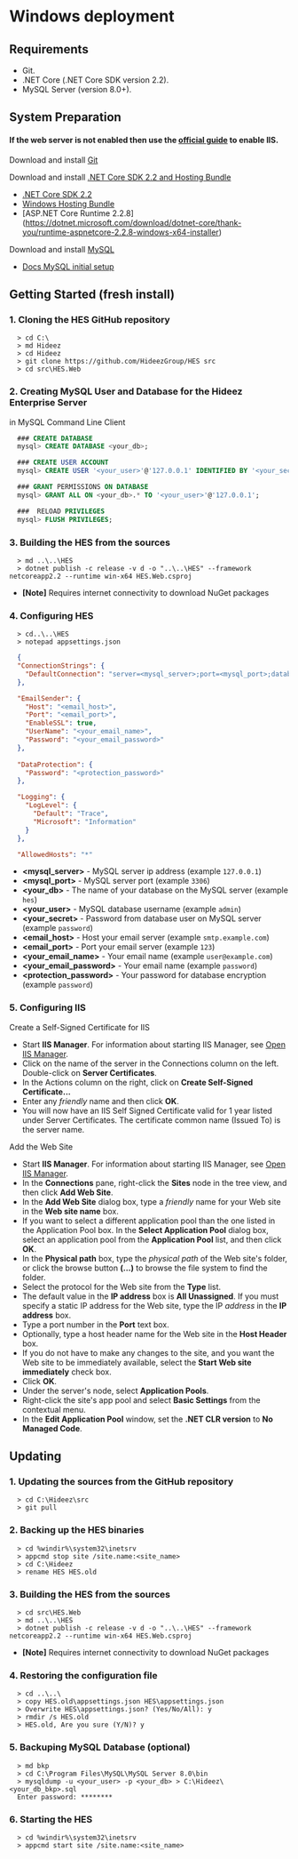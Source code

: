 # Windows deployment

## Requirements

  * Git.
  * .NET Core (.NET Core SDK version 2.2).
  * MySQL Server (version 8.0+).

## System Preparation

#### If the web server is not enabled then use the [official guide](https://docs.microsoft.com/en-us/aspnet/core/host-and-deploy/iis/?view=aspnetcore-2.2#iis-configuration) to enable IIS.


Download and install [Git](https://git-scm.com/download/win)

Download and install [.NET Core SDK 2.2 and Hosting Bundle](https://dotnet.microsoft.com/download/dotnet-core/2.2)
- [.NET Core SDK 2.2](https://dotnet.microsoft.com/download/dotnet-core/thank-you/sdk-2.2.207-windows-x64-installer)
- [Windows Hosting Bundle](https://dotnet.microsoft.com/download/dotnet-core/thank-you/runtime-aspnetcore-2.2.8-windows-hosting-bundle-installer)
- [ASP.NET Core Runtime 2.2.8] (https://dotnet.microsoft.com/download/dotnet-core/thank-you/runtime-aspnetcore-2.2.8-windows-x64-installer)

Download and install [MySQL](https://dev.mysql.com/downloads/installer/)
- [Docs MySQL initial setup](https://dev.mysql.com/doc/refman/8.0/en/mysql-installer.html)

## Getting Started (fresh install)

### 1. Cloning the HES GitHub repository

```shell
  > cd C:\
  > md Hideez
  > cd Hideez
  > git clone https://github.com/HideezGroup/HES src
  > cd src\HES.Web

```

### 2. Creating MySQL User and Database for the Hideez Enterprise Server
  
  in MySQL Command Line Client

```sql
  ### CREATE DATABASE
  mysql> CREATE DATABASE <your_db>;

  ### CREATE USER ACCOUNT
  mysql> CREATE USER '<your_user>'@'127.0.0.1' IDENTIFIED BY '<your_secret>';

  ### GRANT PERMISSIONS ON DATABASE
  mysql> GRANT ALL ON <your_db>.* TO '<your_user>'@'127.0.0.1';

  ###  RELOAD PRIVILEGES
  mysql> FLUSH PRIVILEGES;
```

### 3. Building the HES from the sources

```shell
  > md ..\..\HES
  > dotnet publish -c release -v d -o "..\..\HES" --framework netcoreapp2.2 --runtime win-x64 HES.Web.csproj
```
  * **[Note]** Requires internet connectivity to download NuGet packages

### 4. Configuring HES

```shell
  > cd..\..\HES
  > notepad appsettings.json
```

```json
  {
  "ConnectionStrings": {
    "DefaultConnection": "server=<mysql_server>;port=<mysql_port>;database=<your_db>;uid=<your_user>;pwd=<your_secret>"
  },

  "EmailSender": {
    "Host": "<email_host>",
    "Port": "<email_port>",
    "EnableSSL": true,
    "UserName": "<your_email_name>",
    "Password": "<your_email_password>"
  },
  
  "DataProtection": {
    "Password": "<protection_password>"
  },

  "Logging": {
    "LogLevel": {
      "Default": "Trace",
      "Microsoft": "Information"
    }
  },

  "AllowedHosts": "*"
```

* **<mysql_server>** - MySQL server ip address (example `127.0.0.1`)
* **<mysql_port>** - MySQL server port (example `3306`)
* **<your_db>** - The name of your database on the MySQL server (example `hes`)
* **<your_user>** - MySQL database username (example `admin`)
* **<your_secret>** - Password from database user on MySQL server (example `password`)
* **<email_host>** - Host your email server (example `smtp.example.com`)
* **<email_port>** - Port your email server (example `123`)
* **<your_email_name>** - Your email name (example `user@example.com`)
* **<your_email_password>** - Your email name (example `password`)
* **<protection_password>** - Your password for database encryption (example `password`)

### 5. Configuring IIS
 
Create a Self-Signed Certificate for IIS

- Start **IIS Manager**. For information about starting IIS Manager, see [Open IIS Manager](https://docs.microsoft.com/en-us/previous-versions/windows/it-pro/windows-server-2008-R2-and-2008/cc770472(v=ws.10)?redirectedfrom=MSDN).
- Click on the name of the server in the Connections column on the left. Double-click on **Server Certificates**.
- In the Actions column on the right, click on **Create Self-Signed Certificate...**
- Enter any *friendly* name and then click **OK**.
- You will now have an IIS Self Signed Certificate valid for 1 year listed under Server Certificates. The certificate common name (Issued To) is the server name.

Add the Web Site

- Start **IIS Manager**. For information about starting IIS Manager, see [Open IIS Manager](https://docs.microsoft.com/en-us/previous-versions/windows/it-pro/windows-server-2008-R2-and-2008/cc770472(v=ws.10)?redirectedfrom=MSDN).
- In the **Connections** pane, right-click the **Sites** node in the tree view, and then click **Add Web Site**.
- In the **Add Web Site** dialog box, type a *friendly* name for your Web site in the **Web site name** box.
- If you want to select a different application pool than the one listed in the Application Pool box. In the **Select Application Pool** dialog box, select an application pool from the **Application Pool** list, and then click **OK**.
- In the **Physical path** box, type the *physical path* of the Web site's folder, or click the browse button **(...)** to browse the file system to find the folder.
- Select the protocol for the Web site from the **Type** list.
- The default value in the **IP address** box is **All Unassigned**. If you must specify a static IP address for the Web site, type the IP *address* in the **IP address** box.
- Type a port number in the **Port** text box.
- Optionally, type a host header name for the Web site in the **Host Header** box.
- If you do not have to make any changes to the site, and you want the Web site to be immediately available, select the **Start Web site immediately** check box.
- Click **OK**.
- Under the server's node, select **Application Pools**.
- Right-click the site's app pool and select **Basic Settings** from the contextual menu.
- In the **Edit Application Pool** window, set the **.NET CLR version** to **No Managed Code**.

## Updating

### 1. Updating the sources from the GitHub repository

```shell
  > cd C:\Hideez\src
  > git pull
```

### 2. Backing up the HES binaries

```shell
  > cd %windir%\system32\inetsrv
  > appcmd stop site /site.name:<site_name>
  > cd C:\Hideez 
  > rename HES HES.old
```

### 3. Building the HES from the sources

```shell
  > cd src\HES.Web
  > md ..\..\HES
  > dotnet publish -c release -v d -o "..\..\HES" --framework netcoreapp2.2 --runtime win-x64 HES.Web.csproj
```
  * **[Note]** Requires internet connectivity to download NuGet packages

### 4. Restoring the configuration file

```shell
  > cd ..\..\
  > copy HES.old\appsettings.json HES\appsettings.json
  > Overwrite HES\appsettings.json? (Yes/No/All): y 
  > rmdir /s HES.old
  > HES.old, Are you sure (Y/N)? y
```

### 5. Backuping MySQL Database (optional)

```shell
  > md bkp
  > cd C:\Program Files\MySQL\MySQL Server 8.0\bin
  > mysqldump -u <your_user> -p <your_db> > C:\Hideez\<your_db_bkp>.sql
  Enter password: ********
```

### 6. Starting the HES

```shell
  > cd %windir%\system32\inetsrv
  > appcmd start site /site.name:<site_name>  
```
